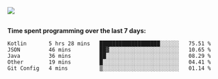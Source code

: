 [![](https://img.shields.io/badge/discord-jonatsp%234844-7289DA?logo=discord)](https://discord.com/users/239510668687048717)

##
**Time spent programming over the last 7 days:**
<!--START_SECTION:waka-->
```text
Kotlin       5 hrs 28 mins   ███████████████████░░░░░░   75.51 % 
JSON         46 mins         ██▓░░░░░░░░░░░░░░░░░░░░░░   10.65 % 
Java         36 mins         ██░░░░░░░░░░░░░░░░░░░░░░░   08.29 % 
Other        19 mins         █░░░░░░░░░░░░░░░░░░░░░░░░   04.41 % 
Git Config   4 mins          ▒░░░░░░░░░░░░░░░░░░░░░░░░   01.14 % 
```
<!--END_SECTION:waka-->
##
